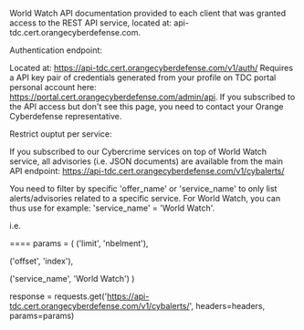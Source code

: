 World Watch API documentation provided to each client that was granted access to the REST API service, located at: api-tdc.cert.orangecyberdefense.com.


Authentication endpoint:

Located at: https://api-tdc.cert.orangecyberdefense.com/v1/auth/
Requires a API key pair of credentials generated from your profile on TDC portal personal account here: https://portal.cert.orangecyberdefense.com/admin/api.
If you subscribed to the API access but don't see this page, you need to contact your Orange Cyberdefense representative.

Restrict ouptut per service:

If you subscribed to our Cybercrime services on top of World Watch service, all advisories (i.e. JSON documents) are available from the main API endpoint:
https://api-tdc.cert.orangecyberdefense.com/v1/cybalerts/

You need to filter by specific 'offer_name' or 'service_name' to only list alerts/advisories related to a specific service. For World Watch, you can thus use for example: 'service_name' = 'World Watch'.

i.e.

====
params = ( ('limit', 'nbelment'),

('offset', 'index'),

('service_name', 'World Watch')
)

response = requests.get('https://api-tdc.cert.orangecyberdefense.com/v1/cybalerts/', headers=headers, params=params)

